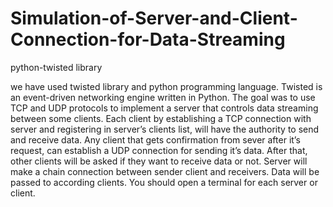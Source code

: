 # Simulation-of-Server-and-Client-Connection-for-Data-Streaming
python-twisted library

we have used twisted library and python programming language. Twisted is an event-driven networking engine written in Python. The goal was to use TCP and UDP protocols to implement a server that controls data streaming between some clients. Each client by establishing a TCP connection with server and registering in server’s clients list, will have the authority to send and receive data. Any client that gets confirmation from sever after it’s request, can establish a UDP connection for sending it’s data. After that, other clients will be asked if they want to receive data or not. Server will make a chain connection between sender client and receivers. Data will be passed to according clients. You should open a terminal for each server or client.

